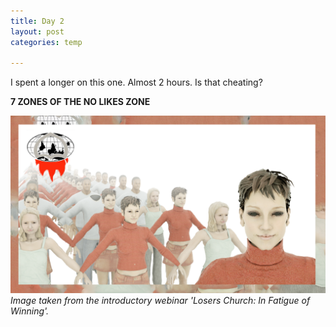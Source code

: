 ```yaml
---
title: Day 2
layout: post
categories: temp

---
```


I spent a longer on this one. Almost 2 hours. Is that cheating?

**7 ZONES OF THE NO LIKES ZONE**

![](/assets/7days/2.png)
_Image taken from the introductory webinar 'Losers Church: In Fatigue of Winning'._
